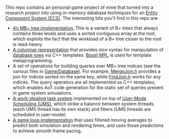 This repo contains an personal game project of mine that turned into a research project into using in-memory database techniques for an [Entity Component System (ECS)](https://en.wikipedia.org/wiki/Entity_component_system). The interesting bits you'll find in this repo are:
* [An MB+ tree implementation.](Game/Database/MBPlusTree.h) This is a variant of B+ trees that always contains three levels and uses a sorted contiguous array at the root, which exploits the fact that the workload of a B+ tree closer to the root is read-heavy.
* [A columnar representation](Game/Database/Columnar.h) that provides nice syntax for manipulation of [database rows](Game/Database/Row.h) via C++ templates. [Boost MPL](https://github.com/boostorg/mpl) is used for template metaprogramming.
* A set of operations for building queries over MB+ tree indices (see the various files in [Game/Database](Game/Database)). For example, [MergeJoin.h](Game/Database/MergeJoin.h) provides a join for indices sorted on the same key, while [FindJoin.h](Game/Database/FindJoin.h) works for any indices. The query operators are all implemented as C++ templates, which enables AoT code generation for the static set of queries present in game system simulations.
* [A work-stealing task system](Game/Concurrency) implemented on top of [User-Mode Scheduling (UMS)](https://learn.microsoft.com/en-us/windows/win32/procthread/user-mode-scheduling), which strike a balance between system threads (each UMS thread has its own stack) and fibers (UMS threads are scheduled in user-mode).
* [A game loop implementation](Game/Core/GameLoop.cpp) that uses filtered moving averages to predict both simulation and rendering times, and uses those predictions to achieve smooth frame pacing.
